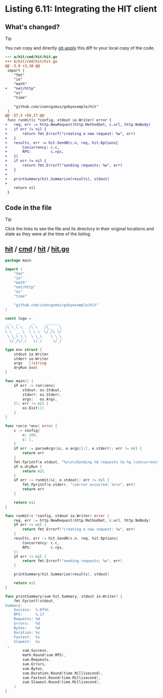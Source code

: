 # Listing 6.11: Integrating the HIT client

## What's changed?

> [!TIP]
> You can copy and directly [git-apply](https://tldr.inbrowser.app/pages/common/git-apply) this diff to your local copy of the code.

```diff
--- a/hit/cmd/hit/hit.go
+++ b/hit/cmd/hit/hit.go
@@ -3,9 +3,10 @@
 import (
 	"fmt"
 	"io"
 	"math"
+	"net/http"
 	"os"
 	"time"
 
 	"github.com/inancgumus/gobyexample/hit"
 )
@@ -57,3 +58,17 @@
 func runHit(c *config, stdout io.Writer) error {
+	req, err := http.NewRequest(http.MethodGet, c.url, http.NoBody)
+	if err != nil {
+		return fmt.Errorf("creating a new request: %w", err)
+	}
+	results, err := hit.SendN(c.n, req, hit.Options{
+		Concurrency: c.c,
+		RPS:         c.rps,
+	})
+	if err != nil {
+		return fmt.Errorf("sending requests: %w", err)
+	}
+
+	printSummary(hit.Summarize(results), stdout)
+
 	return nil
 }

```
## Code in the file

> [!TIP]
> Click the links to see the file and its directory in their original locations and state as they were at the time of the listing.

## [hit](https://github.com/inancgumus/gobyexample/blob/85387dab7cf25d67b8e7428b7586df88ba4af3ea/hit) / [cmd](https://github.com/inancgumus/gobyexample/blob/85387dab7cf25d67b8e7428b7586df88ba4af3ea/hit/cmd) / [hit](https://github.com/inancgumus/gobyexample/blob/85387dab7cf25d67b8e7428b7586df88ba4af3ea/hit/cmd/hit) / [hit.go](https://github.com/inancgumus/gobyexample/blob/85387dab7cf25d67b8e7428b7586df88ba4af3ea/hit/cmd/hit/hit.go)

```go
package main

import (
	"fmt"
	"io"
	"math"
	"net/http"
	"os"
	"time"

	"github.com/inancgumus/gobyexample/hit"
)

const logo = `
 __  __     __     ______
/\ \_\ \   /\ \   /\__  _\
\ \  __ \  \ \ \  \/_/\ \/
 \ \_\ \_\  \ \_\    \ \_\
  \/_/\/_/   \/_/     \/_/`

type env struct {
	stdout io.Writer
	stderr io.Writer
	args   []string
	dryRun bool
}

func main() {
	if err := run(&env{
		stdout: os.Stdout,
		stderr: os.Stderr,
		args:   os.Args,
	}); err != nil {
		os.Exit(1)
	}
}

func run(e *env) error {
	c := config{
		n: 100,
		c: 1,
	}
	if err := parseArgs(&c, e.args[1:], e.stderr); err != nil {
		return err
	}
	fmt.Fprintf(e.stdout, "%s\n\nSending %d requests to %q (concurrency: %d)\n", logo, c.n, c.url, c.c)
	if e.dryRun {
		return nil
	}
	if err := runHit(&c, e.stdout); err != nil {
		fmt.Fprintf(e.stderr, "\nerror occurred: %v\n", err)
		return err
	}

	return nil
}

func runHit(c *config, stdout io.Writer) error {
	req, err := http.NewRequest(http.MethodGet, c.url, http.NoBody)
	if err != nil {
		return fmt.Errorf("creating a new request: %w", err)
	}
	results, err := hit.SendN(c.n, req, hit.Options{
		Concurrency: c.c,
		RPS:         c.rps,
	})
	if err != nil {
		return fmt.Errorf("sending requests: %w", err)
	}

	printSummary(hit.Summarize(results), stdout)

	return nil
}

func printSummary(sum hit.Summary, stdout io.Writer) {
	fmt.Fprintf(stdout, `
Summary:
    Success:  %.0f%%
    RPS:      %.1f
    Requests: %d
    Errors:   %d
    Bytes:    %d
    Duration: %s
    Fastest:  %s
    Slowest:  %s
`,
		sum.Success,
		math.Round(sum.RPS),
		sum.Requests,
		sum.Errors,
		sum.Bytes,
		sum.Duration.Round(time.Millisecond),
		sum.Fastest.Round(time.Millisecond),
		sum.Slowest.Round(time.Millisecond),
	)
}
```

